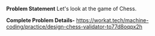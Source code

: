 **Problem Statement**
Let's look at the game of Chess.

**Complete Problem Details-**
https://workat.tech/machine-coding/practice/design-chess-validator-to77d8oqpx2h


